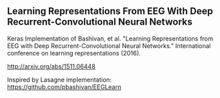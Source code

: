 ## Learning Representations From EEG With Deep Recurrent-Convolutional Neural Networks

Keras Implementation of Bashivan, et al. "Learning Representations from EEG with Deep Recurrent-Convolutional Neural Networks." International conference on learning representations (2016).

http://arxiv.org/abs/1511.06448

Inspired by Lasagne implementation: https://github.com/pbashivan/EEGLearn
